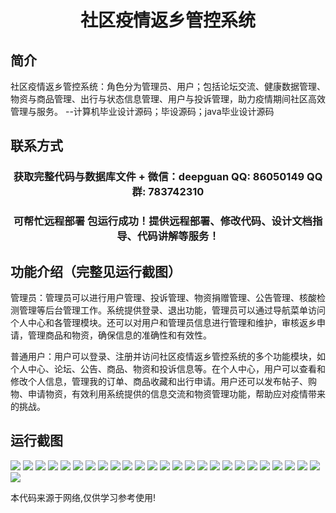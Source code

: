 <p><h1 align="center">社区疫情返乡管控系统</h1></p>

## 简介
社区疫情返乡管控系统：角色分为管理员、用户；包括论坛交流、健康数据管理、物资与商品管理、出行与状态信息管理、用户与投诉管理，助力疫情期间社区高效管理与服务。    --计算机毕业设计源码；毕设源码；java毕业设计源码


## 联系方式
<p><h3 align="center">获取完整代码与数据库文件 + 微信：deepguan QQ: 86050149 QQ群: 783742310</h3></p>
<p><h3 align="center">可帮忙远程部署 包运行成功！提供远程部署、修改代码、设计文档指导、代码讲解等服务！</h3></p>

## 功能介绍（完整见运行截图）
管理员：管理员可以进行用户管理、投诉管理、物资捐赠管理、公告管理、核酸检测管理等后台管理工作。系统提供登录、退出功能，管理员可以通过导航菜单访问个人中心和各管理模块。还可以对用户和管理员信息进行管理和维护，审核返乡申请，管理商品和物资，确保信息的准确性和有效性。

普通用户：用户可以登录、注册并访问社区疫情返乡管控系统的多个功能模块，如个人中心、论坛、公告、商品、物资和投诉信息等。在个人中心，用户可以查看和修改个人信息，管理我的订单、商品收藏和出行申请。用户还可以发布帖子、购物、申请物资，有效利用系统提供的信息交流和物资管理功能，帮助应对疫情带来的挑战。


## 运行截图
![](img/001.jpg)
![](img/002.jpg)
![](img/003.jpg)
![](img/004.jpg)
![](img/005.jpg)
![](img/006.jpg)
![](img/007.jpg)
![](img/008.jpg)
![](img/009.jpg)
![](img/010.jpg)
![](img/011.jpg)
![](img/012.jpg)
![](img/013.jpg)
![](img/014.jpg)
![](img/015.jpg)
![](img/016.jpg)
![](img/017.jpg)
![](img/018.jpg)
![](img/019.jpg)
![](img/020.jpg)
![](img/021.jpg)
![](img/022.jpg)
![](img/023.jpg)
![](img/024.jpg)
![](img/025.jpg)
![](img/026.jpg)

<p>本代码来源于网络,仅供学习参考使用!</p>
